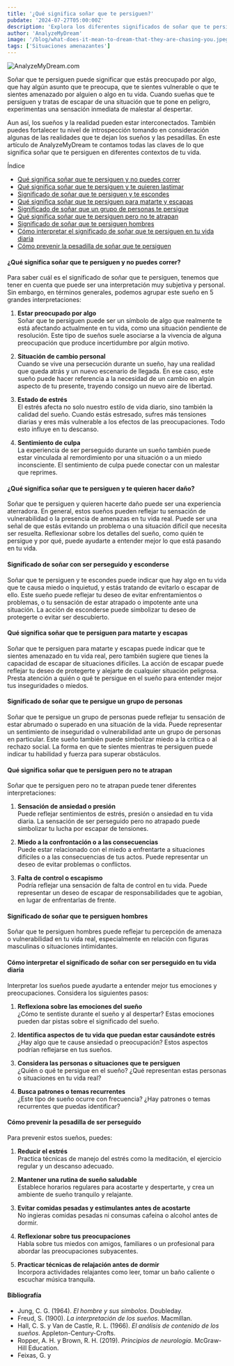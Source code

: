 ```yaml
---
title: '¿Qué significa soñar que te persiguen?'
pubdate: '2024-07-27T05:00:00Z'
description: 'Explora los diferentes significados de soñar que te persiguen, desde inquietudes personales hasta la búsqueda de seguridad.'
author: 'AnalyzeMyDream'
image: '/blog/what-does-it-mean-to-dream-that-they-are-chasing-you.jpeg'
tags: ['Situaciones amenazantes']
---
```


![AnalyzeMyDream.com](/blog/what-does-it-mean-to-dream-that-they-are-chasing-you.jpeg)

Soñar que te persiguen puede significar que estás preocupado por algo, que hay algún asunto que te preocupa, que te sientes vulnerable o que te sientes amenazado por alguien o algo en tu vida. Cuando sueñas que te persiguen y tratas de escapar de una situación que te pone en peligro, experimentas una sensación inmediata de malestar al despertar.

Aun así, los sueños y la realidad pueden estar interconectados. También puedes fortalecer tu nivel de introspección tomando en consideración algunas de las realidades que te dejan los sueños y las pesadillas. En este artículo de AnalyzeMyDream te contamos todas las claves de lo que significa soñar que te persiguen en diferentes contextos de tu vida.

Índice

- [Qué significa soñar que te persiguen y no puedes correr](#que-significa-soñar-que-te-persiguen-y-no-puedes-correr)
- [Qué significa soñar que te persiguen y te quieren lastimar](#que-significa-soñar-que-te-persiguen-y-te-quieren-lastimar)
- [Significado de soñar que te persiguen y te escondes](#significado-de-soñar-que-te-persiguen-y-te-escondes)
- [Qué significa soñar que te persiguen para matarte y escapas](#que-significa-soñar-que-te-persiguen-para-matarte-y-escapas)
- [Significado de soñar que un grupo de personas te persigue](#significado-de-soñar-que-un-grupo-de-personas-te-persigue)
- [Qué significa soñar que te persiguen pero no te atrapan](#que-significa-soñar-que-te-persiguen-pero-no-te-atrapan)
- [Significado de soñar que te persiguen hombres](#significado-de-soñar-que-te-persiguen-hombres)
- [Cómo interpretar el significado de soñar que te persiguen en tu vida diaria](#como-interpretar-el-significado-de-soñar-que-te-persiguen-en-tu-vida-diaria)
- [Cómo prevenir la pesadilla de soñar que te persiguen](#como-prevenir-la-pesadilla-de-soñar-que-te-persiguen)

#### ¿Qué significa soñar que te persiguen y no puedes correr?

Para saber cuál es el significado de soñar que te persiguen, tenemos que tener en cuenta que puede ser una interpretación muy subjetiva y personal. Sin embargo, en términos generales, podemos agrupar este sueño en 5 grandes interpretaciones:

1. **Estar preocupado por algo**  
Soñar que te persiguen puede ser un símbolo de algo que realmente te está afectando actualmente en tu vida, como una situación pendiente de resolución. Este tipo de sueños suele asociarse a la vivencia de alguna preocupación que produce incertidumbre por algún motivo.

2. **Situación de cambio personal**  
Cuando se vive una persecución durante un sueño, hay una realidad que queda atrás y un nuevo escenario de llegada. En ese caso, este sueño puede hacer referencia a la necesidad de un cambio en algún aspecto de tu presente, trayendo consigo un nuevo aire de libertad.

3. **Estado de estrés**  
El estrés afecta no solo nuestro estilo de vida diario, sino también la calidad del sueño. Cuando estás estresado, sufres más tensiones diarias y eres más vulnerable a los efectos de las preocupaciones. Todo esto influye en tu descanso.

4. **Sentimiento de culpa**  
La experiencia de ser perseguido durante un sueño también puede estar vinculada al remordimiento por una situación o a un miedo inconsciente. El sentimiento de culpa puede conectar con un malestar que reprimes.

#### ¿Qué significa soñar que te persiguen y te quieren hacer daño?

Soñar que te persiguen y quieren hacerte daño puede ser una experiencia aterradora. En general, estos sueños pueden reflejar tu sensación de vulnerabilidad o la presencia de amenazas en tu vida real. Puede ser una señal de que estás evitando un problema o una situación difícil que necesita ser resuelta. Reflexionar sobre los detalles del sueño, como quién te persigue y por qué, puede ayudarte a entender mejor lo que está pasando en tu vida.

#### Significado de soñar con ser perseguido y esconderse

Soñar que te persiguen y te escondes puede indicar que hay algo en tu vida que te causa miedo o inquietud, y estás tratando de evitarlo o escapar de ello. Este sueño puede reflejar tu deseo de evitar enfrentamientos o problemas, o tu sensación de estar atrapado o impotente ante una situación. La acción de esconderse puede simbolizar tu deseo de protegerte o evitar ser descubierto.

#### Qué significa soñar que te persiguen para matarte y escapas

Soñar que te persiguen para matarte y escapas puede indicar que te sientes amenazado en tu vida real, pero también sugiere que tienes la capacidad de escapar de situaciones difíciles. La acción de escapar puede reflejar tu deseo de protegerte y alejarte de cualquier situación peligrosa. Presta atención a quién o qué te persigue en el sueño para entender mejor tus inseguridades o miedos.

#### Significado de soñar que te persigue un grupo de personas

Soñar que te persigue un grupo de personas puede reflejar tu sensación de estar abrumado o superado en una situación de la vida. Puede representar un sentimiento de inseguridad o vulnerabilidad ante un grupo de personas en particular. Este sueño también puede simbolizar miedo a la crítica o al rechazo social. La forma en que te sientes mientras te persiguen puede indicar tu habilidad y fuerza para superar obstáculos.

#### Qué significa soñar que te persiguen pero no te atrapan

Soñar que te persiguen pero no te atrapan puede tener diferentes interpretaciones:

1. **Sensación de ansiedad o presión**  
Puede reflejar sentimientos de estrés, presión o ansiedad en tu vida diaria. La sensación de ser perseguido pero no atrapado puede simbolizar tu lucha por escapar de tensiones.

2. **Miedo a la confrontación o a las consecuencias**  
Puede estar relacionado con el miedo a enfrentarte a situaciones difíciles o a las consecuencias de tus actos. Puede representar un deseo de evitar problemas o conflictos.

3. **Falta de control o escapismo**  
Podría reflejar una sensación de falta de control en tu vida. Puede representar un deseo de escapar de responsabilidades que te agobian, en lugar de enfrentarlas de frente.

#### Significado de soñar que te persiguen hombres

Soñar que te persiguen hombres puede reflejar tu percepción de amenaza o vulnerabilidad en tu vida real, especialmente en relación con figuras masculinas o situaciones intimidantes.

#### Cómo interpretar el significado de soñar con ser perseguido en tu vida diaria

Interpretar los sueños puede ayudarte a entender mejor tus emociones y preocupaciones. Considera los siguientes pasos:

1. **Reflexiona sobre las emociones del sueño**  
¿Cómo te sentiste durante el sueño y al despertar? Estas emociones pueden dar pistas sobre el significado del sueño.

2. **Identifica aspectos de tu vida que puedan estar causándote estrés**  
¿Hay algo que te cause ansiedad o preocupación? Estos aspectos podrían reflejarse en tus sueños.

3. **Considera las personas o situaciones que te persiguen**  
¿Quién o qué te persigue en el sueño? ¿Qué representan estas personas o situaciones en tu vida real?

4. **Busca patrones o temas recurrentes**  
¿Este tipo de sueño ocurre con frecuencia? ¿Hay patrones o temas recurrentes que puedas identificar?

#### Cómo prevenir la pesadilla de ser perseguido

Para prevenir estos sueños, puedes:

1. **Reducir el estrés**  
Practica técnicas de manejo del estrés como la meditación, el ejercicio regular y un descanso adecuado.

2. **Mantener una rutina de sueño saludable**  
Establece horarios regulares para acostarte y despertarte, y crea un ambiente de sueño tranquilo y relajante.

3. **Evitar comidas pesadas y estimulantes antes de acostarte**  
No ingieras comidas pesadas ni consumas cafeína o alcohol antes de dormir.

4. **Reflexionar sobre tus preocupaciones**  
Habla sobre tus miedos con amigos, familiares o un profesional para abordar las preocupaciones subyacentes.

5. **Practicar técnicas de relajación antes de dormir**  
Incorpora actividades relajantes como leer, tomar un baño caliente o escuchar música tranquila.

#### Bibliografía

- Jung, C. G. (1964). *El hombre y sus símbolos*. Doubleday.
- Freud, S. (1900). *La interpretación de los sueños*. Macmillan.
- Hall, C. S. y Van de Castle, R. L. (1966). *El análisis de contenido de los sueños*. Appleton-Century-Crofts.
- Ropper, A. H. y Brown, R. H. (2019). *Principios de neurología*. McGraw-Hill Education.
- Feixas, G. y
